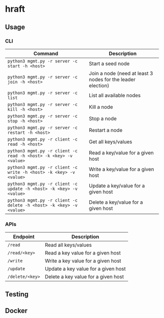 # hraft

## Usage

### CLI

Command | Description
-- | --
`python3 mgmt.py -r server -c start -h <host>` | Start a seed node
`python3 mgmt.py -r server -c join -h <host>` | Join a node (need at least 3 nodes for the leader election) 
`python3 mgmt.py -r server -c list` | List all available nodes
`python3 mgmt.py -r server -c kill -h <host>` | Kill a node 
`python3 mgmt.py -r server -c stop -h <host>` | Stop a node 
`python3 mgmt.py -r server -c restart -h <host>` | Restart a node 
`python3 mgmt.py -r client -c read -h <host>` | Get all keys/values
`python3 mgmt.py -r client -c read -h <host> -k <key> -v <value>` | Read a key/value for a given host
`python3 mgmt.py -r client -c write -h <host> -k <key> -v <value>` | Write a key/value for a given host
`python3 mgmt.py -r client -c update -h <host> -k <key> -v <value>` | Update a key/value for a given host
`python3 mgmt.py -r client -c delete -h <host> -k <key> -v <value>` | Delete a key/value for a given host


### APIs

Endpoint | Description
-- | --
`/read` | Read all keys/values
`/read/<key>` | Read a key value for a given host
`/write` | Write a key value for a given host
`/update` | Update a key value for a given host
`/delete/<key>` | Delete a key value for a given host


## Testing


## Docker
